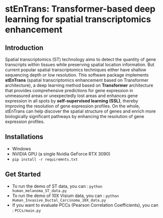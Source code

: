 # stEnTrans: Transformer-based deep learning for spatial transcriptomics enhancement
## Introduction
Spatial transcriptomics (ST) technology aims to detect the quantity of gene transcripts within tissues while preserving spatial location information. But current popular spatial transcriptomics techniques either have shallow sequencing depth or low resolution. This software package implements **stEnTrans** (spatial transcriptomics enhancement based on Transformer architecture), a deep learning method based on **Transformer** architecture that provides comprehensive predictions for gene expression in unmeasured areas or unexpectedly lost areas and enhances gene expression in all spots by **self-supervised learning (SSL)**, thereby improving the resolution of gene expression profiles. On the whole, stEnTrans can help discover the spatial structure of genes and enrich more biologically significant pathways by enhancing the resolution of gene expression profiles.


## Installations
- Windows
- NVIDIA GPU (a single Nvidia GeForce RTX 3090)
- `pip install -r requiremnts.txt`
## Get Started
- To run the demo of ST data, you can : `python human_melanoma_ST_data.py`
- To run the demo of 10X Visium data, you can : `python Human_Invasive_Ductal_Carcinoma_10X_data.py`
- If you want to evaluate PCCs (Pearson Correlation Coefficients), you can : `PCCs/main.py`
